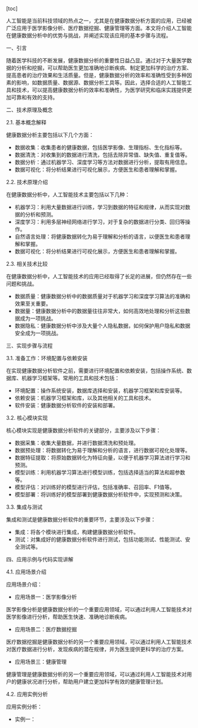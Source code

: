 
[toc]                    
                
                
人工智能是当前科技领域的热点之一，尤其是在健康数据分析方面的应用，已经被广泛应用于医学影像分析、医疗数据挖掘、健康管理等方面。本文将介绍人工智能在健康数据分析中的优势与挑战，并阐述实现该应用的基本步骤与流程。

一、引言

随着医学科技的不断发展，健康数据分析的重要性日益凸显。通过对于大量医学数据的分析和挖掘，可以帮助医生更加准确地诊断疾病、制定更加科学的治疗方案、提高患者的治疗效果和生活质量。但是，健康数据分析的效率和准确性受到多种因素的影响，如数据质量、数据源、数据分析工具等。因此，选择合适的人工智能工具和技术，可以提高健康数据分析的效率和准确性，为医学研究和临床实践提供更加可靠和有效的支持。

二、技术原理及概念

2.1. 基本概念解释

健康数据分析主要包括以下几个方面：

- 数据收集：收集患者的健康数据，包括医学影像、生理指标、生化指标等。
- 数据清洗：对收集到的数据进行清洗，包括去除异常值、缺失值、重复值等。
- 数据分析：通过机器学习、深度学习等方法对数据进行分析，提取有用信息。
- 数据可视化：将分析结果进行可视化展示，方便医生和患者理解和掌握。

2.2. 技术原理介绍

在健康数据分析中，人工智能技术主要包括以下几种：

- 机器学习：利用大量数据进行训练，学习到数据的特征和规律，从而实现对数据的分析和预测。
- 深度学习：利用多层神经网络进行学习，对于复杂的数据进行分类、回归等操作。
- 自然语言处理：将健康数据转化为易于理解和分析的语言，以便医生和患者理解和掌握。
- 数据可视化：将分析结果进行可视化展示，方便医生和患者理解和掌握。

2.3. 相关技术比较

在健康数据分析中，人工智能技术的应用已经取得了长足的进展，但仍然存在一些问题和挑战。

- 数据质量：健康数据分析中的数据质量对于机器学习和深度学习算法的准确和效果至关重要。
- 数据量：健康数据分析中的数据量往往非常大，如何高效地处理和分析这些数据成为一项挑战。
- 数据隐私：健康数据分析中涉及大量个人隐私数据，如何保护用户隐私和数据安全成为一项挑战。

三、实现步骤与流程

3.1. 准备工作：环境配置与依赖安装

在实现健康数据分析软件之前，需要进行环境配置和依赖安装，包括操作系统、数据库、机器学习框架等。常用的工具和技术包括：

- 环境配置：操作系统安装，数据库选择和安装，机器学习框架和库安装等。
- 依赖安装：机器学习框架和库，以及其他相关的工具和技术。
- 软件安装：健康数据分析软件的安装和部署。

3.2. 核心模块实现

核心模块实现是健康数据分析软件的关键部分，主要涉及以下步骤：

- 数据采集：收集大量数据，并进行数据清洗和预处理。
- 数据预处理：将数据转化为易于理解和分析的语言，进行数据可视化处理等。
- 数据特征提取：将原始数据转化为特征向量，以便于机器学习算法进行学习和预测。
- 模型训练：利用机器学习算法进行模型训练，包括选择适当的算法和超参数等。
- 模型评估：对训练好的模型进行评估，包括准确率、召回率、F1值等。
- 模型部署：将训练好的模型部署到健康数据分析软件中，实现预测和决策。

3.3. 集成与测试

集成和测试是健康数据分析软件的重要环节，主要涉及以下步骤：

- 集成：将各个模块进行集成，构建健康数据分析软件。
- 测试：对集成好的健康数据分析软件进行测试，包括功能测试、性能测试、安全测试等。

四、应用示例与代码实现讲解

4.1. 应用场景介绍

应用场景介绍：

- 应用场景一：医学影像分析

医学影像分析是健康数据分析的一个重要应用领域，可以通过利用人工智能技术对医学影像进行分析，帮助医生快速、准确地诊断疾病。

- 应用场景二：医疗数据挖掘

医疗数据挖掘是健康数据分析的另一个重要应用领域，可以通过利用人工智能技术对医疗数据进行分析，发现疾病的潜在规律，并为医生提供更科学的治疗方案。

- 应用场景三：健康管理

健康管理是健康数据分析的另一个重要应用领域，可以通过利用人工智能技术对用户的健康状况进行分析，帮助用户建立更加科学有效的健康管理计划。

4.2. 应用实例分析

应用实例分析：

- 实例一：

